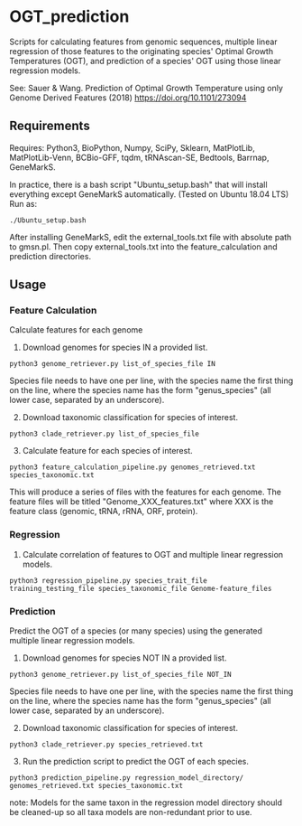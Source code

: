 # OGT_prediction
Scripts for calculating features from genomic sequences, multiple linear regression of those features to the originating species' Optimal Growth Temperatures (OGT), and prediction of a species' OGT using those linear regression models. 

See: Sauer & Wang. Prediction of Optimal Growth Temperature using only Genome Derived Features (2018) https://doi.org/10.1101/273094

## Requirements
Requires: Python3, BioPython, Numpy, SciPy, Sklearn, MatPlotLib, MatPlotLib-Venn, BCBio-GFF, tqdm, tRNAscan-SE, Bedtools, Barrnap, GeneMarkS.

In practice, there is a bash script "Ubuntu_setup.bash" that will install everything except GeneMarkS automatically. (Tested on Ubuntu 18.04 LTS) 
Run as: 
```
./Ubuntu_setup.bash
```
After installing GeneMarkS, edit the external_tools.txt file with absolute path to gmsn.pl. Then copy external_tools.txt into the feature_calculation and prediction directories.

## Usage
### Feature Calculation
Calculate features for each genome
1. Download genomes for species IN a provided list.
```
python3 genome_retriever.py list_of_species_file IN
```
Species file needs to have one per line, with the species name the first thing on the line, where the species name has the form "genus_species" (all lower case, separated by an underscore).

2. Download taxonomic classification for species of interest.
```
python3 clade_retriever.py list_of_species_file
```
3. Calculate feature for each species of interest.
```
python3 feature_calculation_pipeline.py genomes_retrieved.txt species_taxonomic.txt
```
This will produce a series of files with the features for each genome. The feature files will be titled "Genome_XXX_features.txt" where XXX is the feature class (genomic, tRNA, rRNA, ORF, protein).

### Regression
1. Calculate correlation of features to OGT and multiple linear regression models.
```
python3 regression_pipeline.py species_trait_file training_testing_file species_taxonomic_file Genome-feature_files
```

### Prediction
Predict the OGT of a species (or many species) using the generated multiple linear regression models.
1. Download genomes for species NOT IN a provided list.
```
python3 genome_retriever.py list_of_species_file NOT_IN
```
Species file needs to have one per line, with the species name the first thing on the line, where the species name has the form "genus_species" (all lower case, separated by an underscore).

2. Download taxonomic classification for species of interest.
```
python3 clade_retriever.py species_retrieved.txt
```
3. Run the prediction script to predict the OGT of each species.
```
python3 prediction_pipeline.py regression_model_directory/ genomes_retrieved.txt species_taxonomic.txt
```
note: Models for the same taxon in the regression model directory should be cleaned-up so all taxa models are non-redundant prior to use.
